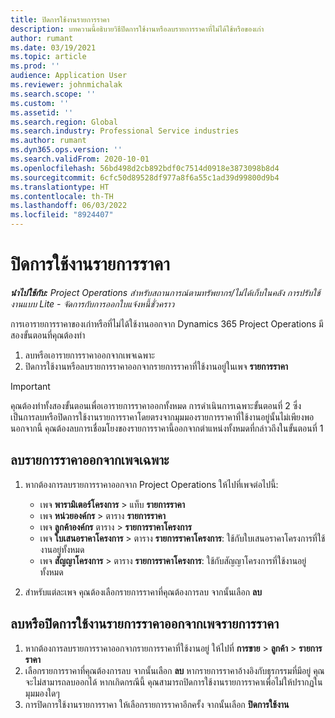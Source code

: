 ```yaml
---
title: ปิดการใช้งานรายการราคา
description: บทความนี้อธิบายวิธีปิดการใช้งานหรือลบรายการราคาที่ไม่ได้ใช้หรือของเก่า
author: rumant
ms.date: 03/19/2021
ms.topic: article
ms.prod: ''
audience: Application User
ms.reviewer: johnmichalak
ms.search.scope: ''
ms.custom: ''
ms.assetid: ''
ms.search.region: Global
ms.search.industry: Professional Service industries
ms.author: rumant
ms.dyn365.ops.version: ''
ms.search.validFrom: 2020-10-01
ms.openlocfilehash: 56bd498d2cb892bdf0c7514d0918e3873098b8d4
ms.sourcegitcommit: 6cfc50d89528df977a8f6a55c1ad39d99800d9b4
ms.translationtype: HT
ms.contentlocale: th-TH
ms.lasthandoff: 06/03/2022
ms.locfileid: "8924407"
---
```

# <a name="deactivate-price-lists"></a>ปิดการใช้งานรายการราคา 

_**นำไปใช้กับ:** Project Operations สำหรับสถานการณ์ตามทรัพยากร/ไม่ได้เก็บในคลัง การปรับใช้งานแบบ Lite - จัดการกับการออกใบแจ้งหนี้ชั่วคราว_

การเอารายการราคาของเก่าหรือที่ไม่ได้ใช้งานออกจาก Dynamics 365 Project Operations มีสองขั้นตอนที่คุณต้องทำ 

1. ลบหรือเอารายการราคาออกจากเพจเฉพาะ
2. ปิดการใช้งานหรือลบรายการราคาออกจากรายการราคาที่ใช้งานอยู่ในเพจ **รายการราคา**

>[!IMPORTANT]
> คุณต้องทำทั้งสองขั้นตอนเพื่อเอารายการราคาออกทั้งหมด การดำเนินการเฉพาะขั้นตอนที่ 2 ซึ่งเป็นการลบหรือปิดการใช้งานรายการราคาโดยตรงจากมุมมองรายการราคาที่ใช้งานอยู่นั้นไม่เพียงพอ นอกจากนี้ คุณต้องลบการเชื่อมโยงของรายการราคานี้ออกจากตำแหน่งทั้งหมดที่กล่าวถึงในขั้นตอนที่ 1

## <a name="delete-the-price-list-from-specific-pages"></a>ลบรายการราคาออกจากเพจเฉพาะ
1. หากต้องการลบรายการราคาออกจาก Project Operations ให้ไปที่เพจต่อไปนี้:  

      - เพจ **พารามิเตอร์โครงการ** > แท็บ **รายการราคา**
      - เพจ **หน่วยองค์กร** > ตาราง **รายการราคา**
      - เพจ **ลูกค้าองค์กร** ตาราง > **รายการราคาโครงการ**
      - เพจ **ใบเสนอราคาโครงการ** > ตาราง **รายการราคาโครงการ**: ใช้กับใบเสนอราคาโครงการที่ใช้งานอยู่ทั้งหมด
      - เพจ **สัญญาโครงการ** > ตาราง **รายการราคาโครงการ**: ใช้กับสัญญาโครงการที่ใช้งานอยู่ทั้งหมด

 2. สำหรับแต่ละเพจ คุณต้องเลือกรายการราคาที่คุณต้องการลบ จากนั้นเลือก **ลบ** 
 
## <a name="delete-or-deactivate-the-price-list-from-the-price-lists-page"></a>ลบหรือปิดการใช้งานรายการราคาออกจากเพจรายการราคา
 
1. หากต้องการลบรายการราคาออกจากรายการราคาที่ใช้งานอยู่ ให้ไปที่ **การขาย** > **ลูกค้า** > **รายการราคา** 
2. เลือกรายการราคาที่คุณต้องการลบ จากนั้นเลือก **ลบ** หากรายการราคาอ้างอิงกับธุรกรรมที่มีอยู่ คุณจะไม่สามารถลบออกได้ หากเกิดกรณีนี้ คุณสามารถปิดการใช้งานรายการราคาเพื่อไม่ให้ปรากฏในมุมมองใดๆ 
3. การปิดการใช้งานรายการราคา ให้เลือกรายการราคาอีกครั้ง จากนั้นเลือก **ปิดการใช้งาน**   
